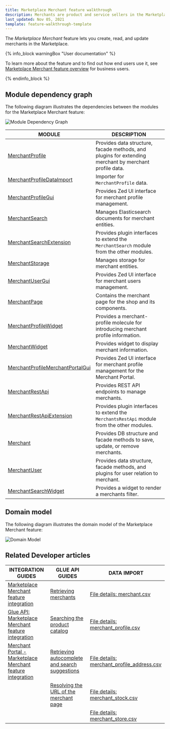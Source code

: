 ```yaml
---
title: Marketplace Merchant feature walkthrough
description: Merchants are product and service sellers in the Marketplace.
last_updated: Nov 05, 2021
template: feature-walkthrough-template
---
```


The *Marketplace Merchant* feature lets you create, read, and update merchants in the Marketplace.

{% info_block warningBox "User documentation" %}

To learn more about the feature and to find out how end users use it, see [Marketplace Merchant feature overview](/docs/marketplace/user/features/{{page.version}}/marketplace-merchant-feature-overview/marketplace-merchant-feature-overview.html) for business users.

{% endinfo_block %}


## Module dependency graph

The following diagram illustrates the dependencies between the modules for the Marketplace Merchant feature:

![Module Dependency Graph](https://confluence-connect.gliffy.net/embed/image/4f21e574-8d7e-45ac-a7da-d16a8eb709c1.png?utm_medium=live&utm_source=confluence)


| MODULE                                                                                              | DESCRIPTION                                                                                      |
|-----------------------------------------------------------------------------------------------------|--------------------------------------------------------------------------------------------------|
| [MerchantProfile](https://github.com/spryker/merchant-profile)                                      | Provides data structure, facade methods, and plugins for extending merchant by merchant profile data. |
| [MerchantProfileDataImport](https://github.com/spryker/merchant-profile-data-import)                | Importer for `MerchantProfile` data.                                                             |
| [MerchantProfileGui](https://github.com/spryker/merchant-profile-gui)                               | Provides Zed UI interface for merchant profile management.                                       |
| [MerchantSearch](https://github.com/spryker/merchant-search)                                        | Manages Elasticsearch documents for merchant entities.                                           |
| [MerchantSearchExtension](https://github.com/spryker/merchant-search-extension)                     | Provides plugin interfaces to extend the `MerchantSearch` module from the other modules.         |
| [MerchantStorage](https://github.com/spryker/merchant-storage)                                      | Manages storage for merchant entities.                                                           |
| [MerchantUserGui](https://github.com/spryker/merchant-user-gui)                                     | Provides Zed UI interface for merchant users management.                                         |
| [MerchantPage](https://github.com/spryker-shop/merchant-page)                                       | Contains the merchant page for the shop and its components.                                      |
| [MerchantProfileWidget](https://github.com/spryker-shop/merchant-profile-widget)                    | Provides a merchant-profile molecule for introducing merchant profile information.               |
| [MerchantWidget](https://github.com/spryker-shop/merchant-widget)                                   | Provides widget to display merchant information.                                                 |
| [MerchantProfileMerchantPortalGui](https://github.com/spryker/merchant-profile-merchant-portal-gui) | Provides Zed UI interface for merchant profile management for the Merchant Portal.               |
| [MerchantRestApi](https://github.com/spryker/merchants-rest-api)                                    | Provides REST API endpoints to manage merchants.                                                 |
| [MerchantRestApiExtension](https://github.com/spryker/merchants-rest-api-extension)                 | Provides plugin interfaces to extend the `MerchantsRestApi` module from the other modules.       |
| [Merchant](https://github.com/spryker/merchant)                                                     | Provides DB structure and facade methods to save, update, or remove merchants.                   |
| [MerchantUser](https://github.com/spryker/merchant-user)                                            | Provides data structure, facade methods, and plugins for user relation to merchant.              |
| [MerchantSearchWidget](https://github.com/spryker-shop/merchant-search-widget)                      | Provides a widget to render a merchants filter.                           |


## Domain model

The following diagram illustrates the domain model of the Marketplace Merchant feature:

![Domain Model](https://confluence-connect.gliffy.net/embed/image/73486462-e9d3-4eb2-93ef-a5cde49cce98.png?utm_medium=live&utm_source=custom)


## Related Developer articles

| INTEGRATION GUIDES | GLUE API GUIDES | DATA IMPORT |
| --- | --- | --- |
|[Marketplace Merchant feature integration](/docs/marketplace/dev/feature-integration-guides/{{page.version}}/marketplace-merchant-feature-integration.html) |[Retrieving merchants](/docs/marketplace/dev/glue-api-guides/{{page.version}}/merchants/retrieving-merchants.html) | [File details: merchant.csv](/docs/marketplace/dev/data-import/{{page.version}}/file-details-merchant.csv.html) |
|[Glue API: Marketplace Merchant feature integration](/docs/marketplace/dev/feature-integration-guides/{{page.version}}/glue/marketplace-merchant-feature-integration.html) | [Searching the product catalog](/docs/marketplace/dev/glue-api-guides/{{page.version}}/searching-the-product-catalog.html) | [File details: merchant_profile.csv](/docs/marketplace/dev/data-import/{{page.version}}/file-details-merchant-profile.csv.html) |
| [Merchant Portal - Marketplace Merchant feature integration](/docs/marketplace/dev/feature-integration-guides/{{page.version}}/merchant-portal-marketplace-merchant-feature-integration.html) | [Retrieving autocomplete and search suggestions](/docs/marketplace/dev/glue-api-guides/{{page.version}}/retrieving-autocomplete-and-search-suggestions.html) | [File details: merchant_profile_address.csv](/docs/marketplace/dev/data-import/{{page.version}}/file-details-merchant-profile-address.csv.html) |
|     | [Resolving the URL of the merchant page](/docs/marketplace/dev/glue-api-guides/{{page.version}}/resolving-search-engine-friendly-urls.html) |[File details: merchant_stock.csv](/docs/marketplace/dev/data-import/{{page.version}}/file-details-merchant-stock.csv.html) |
|   |   | [File details: merchant_store.csv](/docs/marketplace/dev/data-import/{{page.version}}/file-details-merchant-store.csv.html)  |
